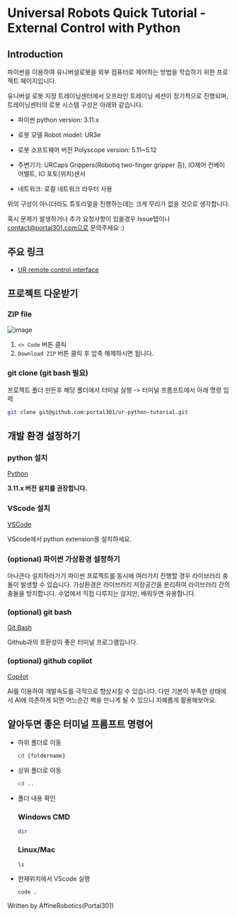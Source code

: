 # Universal Robots Quick Tutorial - External Control with Python

## Introduction

파이썬을 이용하여 유니버셜로봇을 외부 컴퓨터로 제어하는 방법을 학습하기 위한 프로젝트 페이지입니다.

유니버설 로봇 지정 트레이닝센터에서 오프라인 트레이닝 세션이 정기적으로 진행되며, 트레이닝센터의 로봇 시스템 구성은 아래와 같습니다.

- 파이썬 python version: 3.11.x 

- 로봇 모델 Robot model: UR3e

- 로봇 소프트웨어 버전 Polyscope version: 5.11~5.12

- 주변기기: URCaps Grippers(Robotiq two-finger gripper 등), IO제어 컨베이어벨트, IO 포토(위치)센서

- 네트워크: 로컬 네트워크 라우터 사용


위의 구성이 아니더라도 튜토리얼을 진행하는데는 크게 무리가 없을 것으로 생각합니다.

혹시 문제가 발생하거나 추가 요청사항이 있을경우 Issue탭이나 contact@portal301.com으로 문의주세요 :)

## 주요 링크

- [UR remote control interface](https://www.universal-robots.com/articles/ur/interface-communication/remote-control-via-tcpip/)

## 프로젝트 다운받기

### ZIP file
![image](https://github.com/portal301/ur-python-tutorial/assets/5483768/497e8648-c28d-4466-a996-2b2ac6f14623)

1. ```<> Code``` 버튼 클릭
2.  ```Download ZIP``` 버튼 클릭 후 압축 해제하시면 됩니다.

### git clone (git bash 필요)
프로젝트 폴더 만든후 해당 폴더에서 터미널 실행 -> 터미널 프롬프트에서 아래 명령 입력

```bash
git clone git@github.com:portal301/ur-python-tutorial.git
```

## 개발 환경 설정하기

### python 설치
  [Python](https://www.python.org/downloads/)
  
  **3.11.x 버전 설치를 권장합니다.**

### VScode 설치
   [VSCode](https://code.visualstudio.com/download)

VScode에서 python extension을 설치하세요.

### (optional) 파이썬 가상환경 설정하기
  아나콘다 설치하러가기
파이썬 프로젝트를 동시에 여러가지 진행할 경우 라이브러리 충돌이 발생할 수 있습니다. 가상환경은 라이브러리 저장공간을 분리하여 라이브러리 간의 충돌을 방지합니다.
수업에서 직접 다루지는 않지만, 배워두면 유용합니다.

### (optional) git bash

  [Git Bash](https://git-scm.com/)

  Github과의 호환성이 좋은 터미널 프로그램입니다.

### (optional) github copilot

  [Copilot](https://code.visualstudio.com/docs/copilot/overview)

  AI를 이용하여 개발속도를 극적으로 향상시킬 수 있습니다. 다만 기본이 부족한 상태에서 AI에 의존하게 되면 어느순간 벽을 만나게 될 수 있으니 지혜롭게 활용해보아요.

## 알아두면 좋은 터미널 프롬프트 명령어

- 하위 폴더로 이동
  ```bash
  cd {foldername}
  ```
- 상위 폴더로 이동
  ```bash
  cd .. 
  ```
- 폴더 내용 확인

  ### Windows CMD
  ```bash
  dir
  ```
  
  ### Linux/Mac
  ```bash
  ls
  ```
- 현재위치에서 VScode 실행
  ```bash
  code .
  ```
Written by AffineRobotics(Portal301)

